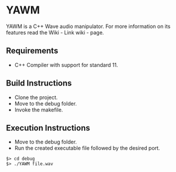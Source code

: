 # YAWM

YAWM is a C++ Wave audio manipulator. For more information on its features read the Wiki - Link wiki - page.

## Requirements ##

* C++ Compiler with support for standard 11.

## Build Instructions ##

* Clone the project.
* Move to the debug folder.
* Invoke the makefile.

## Execution Instructions ##
* Move to the debug folder.
* Run the created executable file followed by the desired port.

```
$> cd debug
$> ./YAWM file.wav
```
